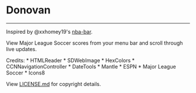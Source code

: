 # Donovan
---

Inspired by @xxhomey19's [nba-bar](https://github.com/xxhomey19/nba-bar).

View Major League Soccer scores from your menu bar and scroll through live updates.

Credits:
    * HTMLReader
    * SDWebImage
    * HexColors
    * CCNNavigationController
    * DateTools
    * Mantle
    * ESPN
    * Major League Soccer
    * Icons8

View [LICENSE.md](https://github.com/akeaswaran/mls-bar/blob/master/LICENSE.md) for copyright details.
